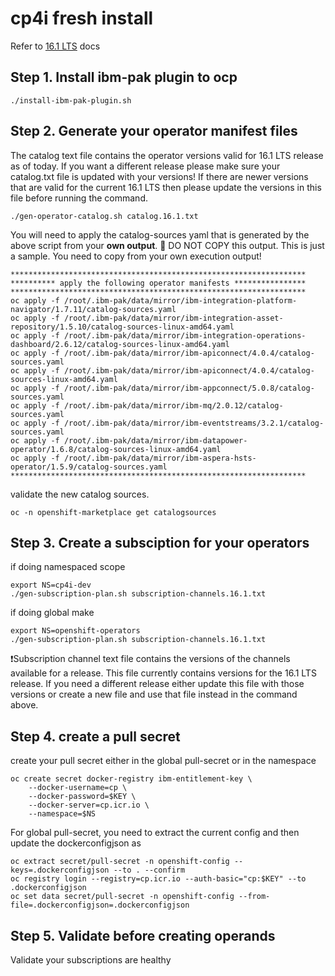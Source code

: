 # cp4i fresh install

Refer to [16.1 LTS](https://www.ibm.com/docs/en/cloud-paks/cp-integration/16.1.0?topic=cluster-mirroring-images-bastion-host) docs

## Step 1. Install ibm-pak plugin to ocp
```
./install-ibm-pak-plugin.sh
```

## Step 2. Generate your operator manifest files
The catalog text file contains the operator versions valid for 16.1 LTS release as of today. If you want a different release please make sure your catalog.txt file is updated with your versions! 
If there are newer versions that are valid for the current 16.1 LTS then please update the versions in this file before running the command.
```
./gen-operator-catalog.sh catalog.16.1.txt
```
You will need to apply the catalog-sources yaml that is generated by the above script from your **own output**.
🛑 DO NOT COPY this output. This is just a sample. You need to copy from your own execution output!
```
******************************************************************
********** apply the following operator manifests ****************
******************************************************************
oc apply -f /root/.ibm-pak/data/mirror/ibm-integration-platform-navigator/1.7.11/catalog-sources.yaml
oc apply -f /root/.ibm-pak/data/mirror/ibm-integration-asset-repository/1.5.10/catalog-sources-linux-amd64.yaml
oc apply -f /root/.ibm-pak/data/mirror/ibm-integration-operations-dashboard/2.6.12/catalog-sources-linux-amd64.yaml
oc apply -f /root/.ibm-pak/data/mirror/ibm-apiconnect/4.0.4/catalog-sources.yaml
oc apply -f /root/.ibm-pak/data/mirror/ibm-apiconnect/4.0.4/catalog-sources-linux-amd64.yaml
oc apply -f /root/.ibm-pak/data/mirror/ibm-appconnect/5.0.8/catalog-sources.yaml
oc apply -f /root/.ibm-pak/data/mirror/ibm-mq/2.0.12/catalog-sources.yaml
oc apply -f /root/.ibm-pak/data/mirror/ibm-eventstreams/3.2.1/catalog-sources.yaml
oc apply -f /root/.ibm-pak/data/mirror/ibm-datapower-operator/1.6.8/catalog-sources-linux-amd64.yaml
oc apply -f /root/.ibm-pak/data/mirror/ibm-aspera-hsts-operator/1.5.9/catalog-sources.yaml
******************************************************************
```
validate the new catalog sources.
```
oc -n openshift-marketplace get catalogsources
```

## Step 3. Create a subsciption for your operators
if doing namespaced scope
```
export NS=cp4i-dev
./gen-subscription-plan.sh subscription-channels.16.1.txt
```

if doing global make 
```
export NS=openshift-operators
./gen-subscription-plan.sh subscription-channels.16.1.txt
```
❗Subscription channel text file contains the versions of the channels available for a release.
This file currently contains versions for the 16.1 LTS release. If you need a different release either update this file with those versions or create a new file and use that file instead in the command above.

## Step 4. create a pull secret
create your pull secret either in the global pull-secret or in the namespace
```
oc create secret docker-registry ibm-entitlement-key \
    --docker-username=cp \
    --docker-password=$KEY \
    --docker-server=cp.icr.io \
    --namespace=$NS
```

For global pull-secret, you need to extract the current config and then update the dockerconfigjson as 
```
oc extract secret/pull-secret -n openshift-config --keys=.dockerconfigjson --to . --confirm
oc registry login --registry=cp.icr.io --auth-basic="cp:$KEY" --to .dockerconfigjson
oc set data secret/pull-secret -n openshift-config --from-file=.dockerconfigjson=.dockerconfigjson
```

## Step 5. Validate before creating operands
Validate your subscriptions are healthy

